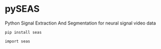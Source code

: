 # pySEAS
Python Signal Extraction And Segmentation for neural signal video data

`pip install seas`

`import seas`
